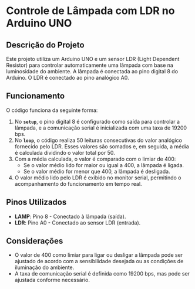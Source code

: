 # Controle de Lâmpada com LDR no Arduino UNO

## Descrição do Projeto
Este projeto utiliza um Arduino UNO e um sensor LDR (Light Dependent Resistor) para controlar automaticamente uma lâmpada com base na luminosidade do ambiente. A lâmpada é conectada ao pino digital 8 do Arduino. O LDR é conectado ao pino analógico A0.

## Funcionamento
O código funciona da seguinte forma:

1. No **`setup`**, o pino digital 8 é configurado como saída para controlar a lâmpada, e a comunicação serial é inicializada com uma taxa de 19200 bps.
2. No **`loop`**, o código realiza 50 leituras consecutivas do valor analógico fornecido pelo LDR. Esses valores são somados e, em seguida, a média é calculada dividindo o valor total por 50.
3. Com a média calculada, o valor é comparado com o limiar de 400:
   - Se o valor médio lido for maior ou igual a 400, a lâmpada é ligada.
   - Se o valor médio for menor que 400, a lâmpada é desligada.
4. O valor médio lido pelo LDR é exibido no monitor serial, permitindo o acompanhamento do funcionamento em tempo real.

## Pinos Utilizados
- **LAMP**: Pino 8 - Conectado à lâmpada (saída).
- **LDR**: Pino A0 - Conectado ao sensor LDR (entrada).

## Considerações
- O valor de 400 como limiar para ligar ou desligar a lâmpada pode ser ajustado de acordo com a sensibilidade desejada ou as condições de iluminação do ambiente.
- A taxa de comunicação serial é definida como 19200 bps, mas pode ser ajustada conforme necessário.

